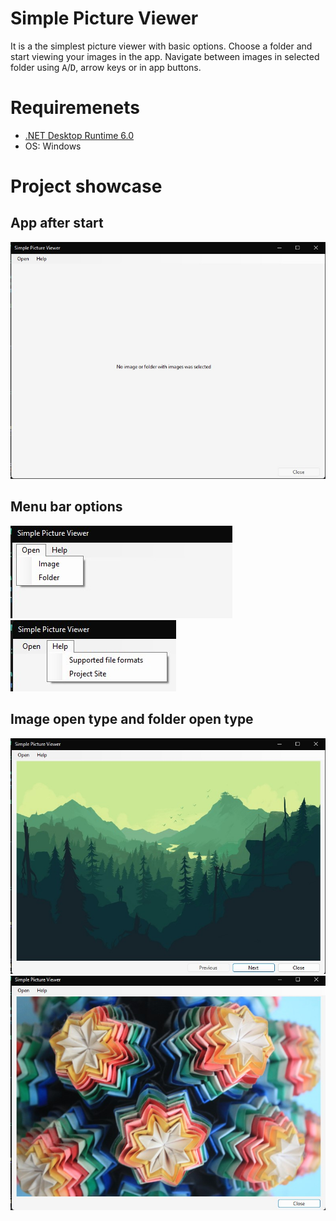 # Simple Picture Viewer

It is a the simplest picture viewer with basic options. Choose a folder and start viewing your images in the app. Navigate between images in selected folder using <kbd>A</kbd>/<kbd>D</kbd>, arrow keys or in app buttons.

# Requiremenets

- [.NET Desktop Runtime 6.0](https://dotnet.microsoft.com/en-us/download/dotnet/6.0)
- OS: Windows

# Project showcase

## App after start

![App window after start](./.github/afterStart.jpg)

## Menu bar options

![Menu bar open](./.github/MenuBarOpen.jpg)
![Menu bar help](./.github/MenuBarHelp.jpg)

## Image open type and folder open type

![Folder open type](./.github/folderOpenTypes.jpg)
![Image open type](./.github/imageOpenType.jpg)
